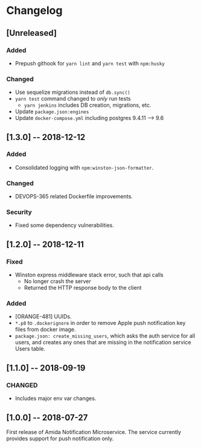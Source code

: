 # Changelog

## [Unreleased]
### Added
- Prepush githook for `yarn lint` and `yarn test` with `npm:husky`

### Changed
- Use sequelize migrations instead of `db.sync()`
- `yarn test` command changed to _only_ run tests
  * `yarn jenkins` includes DB creation, migrations, etc.
- Update `package.json:engines`
- Update `docker-compose.yml` including postgres 9.4.11 --> 9.6


## [1.3.0] -- 2018-12-12
### Added
- Consolidated logging with `npm:winston-json-formatter`.

### Changed
- DEVOPS-365 related Dockerfile improvements.

### Security
- Fixed some dependency vulnerabilities.


## [1.2.0] -- 2018-12-11
### Fixed
- Winston express middleware stack error, such that api calls
  * No longer crash the server
  * Returned the HTTP response body to the client

### Added
- [ORANGE-481] UUIDs.
- `*.p8` to `.dockerignore` in order to remove Apple push notification key files from docker image.
- `package.json: create_missing_users`, which asks the auth service for all users, and creates any ones that are missing in the notification service Users table.


## [1.1.0] -- 2018-09-19
### CHANGED
- Includes major env var changes.


## [1.0.0] -- 2018-07-27
First release of Amida Notification Microservice. The service currently provides support for push notification only.
